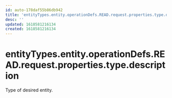 ```yaml
---
id: auto-178daf55b86db942
title: 'entityTypes.entity.operationDefs.READ.request.properties.type.description'
desc: ''
updated: 1618581216134
created: 1618581216134
---
```

# entityTypes.entity.operationDefs.READ.request.properties.type.description

Type of desired entity.